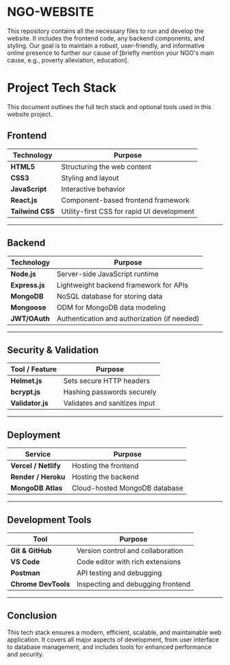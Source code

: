 # NGO-WEBSITE

This repository contains all the necessary files to run and develop the website. It includes the frontend code, any backend components, and styling. Our goal is to maintain a robust, user-friendly, and informative online presence to further our cause of [briefly mention your NGO's main cause, e.g., poverty alleviation, education].

# Project Tech Stack

This document outlines the full tech stack and optional tools used in this website project.


##  Frontend

| Technology       | Purpose                                       |
|------------------|-----------------------------------------------|
| **HTML5**        | Structuring the web content                   |
| **CSS3**         | Styling and layout                            |
| **JavaScript**   | Interactive behavior                          |
| **React.js**     | Component-based frontend framework            |
| **Tailwind CSS** | Utility-first CSS for rapid UI development    |

---

##  Backend

| Technology        | Purpose                                       |
|-------------------|-----------------------------------------------|
| **Node.js**       | Server-side JavaScript runtime                |
| **Express.js**    | Lightweight backend framework for APIs        |
| **MongoDB**       | NoSQL database for storing data               |
| **Mongoose**      | ODM for MongoDB data modeling                 |
| **JWT/OAuth**     | Authentication and authorization (if needed)  |

---

##  Security & Validation

| Tool / Feature     | Purpose                                       |
|--------------------|-----------------------------------------------|
| **Helmet.js**      | Sets secure HTTP headers                      |
| **bcrypt.js**      | Hashing passwords securely                    |
| **Validator.js**   | Validates and sanitizes input                 |

---

##  Deployment

| Service            | Purpose                                       |
|--------------------|-----------------------------------------------|
| **Vercel / Netlify** | Hosting the frontend                        |
| **Render / Heroku** | Hosting the backend                          |
| **MongoDB Atlas**  | Cloud-hosted MongoDB database                 |

---

##  Development Tools

| Tool               | Purpose                                       |
|--------------------|-----------------------------------------------|
| **Git & GitHub**   | Version control and collaboration             |
| **VS Code**        | Code editor with rich extensions              |
| **Postman**        | API testing and debugging                     |
| **Chrome DevTools**| Inspecting and debugging frontend             |

---


##  Conclusion

This tech stack ensures a modern, efficient, scalable, and maintainable web application. It covers all major aspects of development, from user interface to database management, and includes tools for enhanced performance and security.
